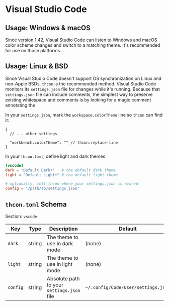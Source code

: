 # Visual Studio Code

## Usage: Windows & macOS
Since [version 1.42](https://code.visualstudio.com/updates/v1_42#_auto-switch-theme-based-on-os-color-scheme), Visual Studio Code can listen to Windows and macOS color scheme changes and switch to a matching theme.  It's recommended for use on those platforms.

## Usage: Linux & BSD
Since Visual Studio Code doesn't support OS synchronization on Linux and non-Apple BSDs, `thcon` is the recommended method.  Visual Studio Code monitors its `settings.json` file for changes while it's running.  Because that `settings.json` file can include comments, the simplest way to preserve existing whitespace and comments is by looking for a magic comment annotating the 

In your `settings.json`, mark the `workspace.colorTheme` line so `thcon` can find it:

```jsonc
{
  // ... other settings

  "workbench.colorTheme": "" // thcon:replace-line
}
```

In your `thcon.toml`, define light and dark themes:

```toml
[vscode]
dark = "Default Dark+"   # the default dark theme
light = "Default Light+" # the default light theme

# optionally, tell thcon where your settings.json is stored
config = "/path/to/settings.json"
```

## `thcon.toml` Schema
Section: `vscode`

| Key | Type | Description | Default |
| --- | ---- | ----------- | -------- |
| `dark` | string | The theme to use in dark mode | (none) |
| `light` | string | The theme to use in light mode | (none) |
| `config` | string | Absolute path to your `settings.json` file | `~/.config/Code/User/settings.json` |
